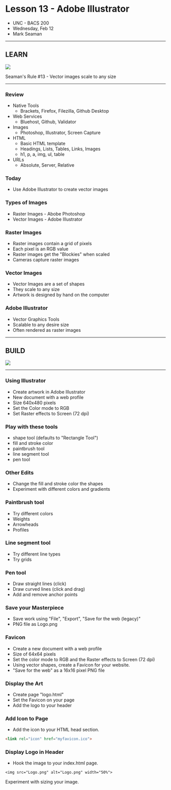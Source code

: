 # Lesson 13 - Adobe Illustrator

* UNC - BACS 200
* Wednesday, Feb 12
* Mark Seaman


---

## LEARN

![](img/Bear_Logo.png)

Seaman's Rule #13 - Vector images scale to any size

---


### Review
* Native Tools
    * Brackets, Firefox, Filezilla, Github Desktop
* Web Services
    * Bluehost, Github, Validator
* Images
    * Photoshop, Illustrator, Screen Capture
* HTML
    * Basic HTML template
    * Headings, Lists, Tables, Links, Images
    * h1, p, a, img, ul, table
* URLs
    * Absolute, Server, Relative


### Today
* Use Adobe Illustrator to create vector images


### Types of Images
* Raster Images - Abobe Photoshop
* Vector Images - Adobe Illustrator


### Raster Images
* Raster images contain a grid of pixels
* Each pixel is an RGB value
* Raster images get the "Blockies" when scaled
* Cameras capture raster images


### Vector Images
* Vector Images are a set of shapes
* They scale to any size
* Artwork is designed by hand on the computer


### Adobe Illustrator
* Vector Graphics Tools
* Scalable to any desire size
* Often rendered as raster images


---

## BUILD

![](img/Bear_Logo.png)

---

### Using Illustrator
* Create artwork in Adobe Illustrator
* New document with a web profile
* Size 640x480 pixels
* Set the Color mode to RGB
* Set Raster effects to Screen (72 dpi)


### Play with these tools

* shape tool (defaults to "Rectangle Tool")
* fill and stroke color
* paintbrush tool
* line segment tool
* pen tool


### Other Edits
* Change the fill and stroke color the shapes
* Experiment with different colors and gradients


### Paintbrush tool
- Try different colors
- Weights
- Arrowheads
- Profiles


### Line segment tool
* Try different line types
* Try  grids


### Pen tool
* Draw straight lines (click)
* Draw curved lines (click and drag)
* Add and remove anchor points


### Save your Masterpiece
* Save work using "File", "Export", "Save for the web (legacy)"
* PNG file as Logo.png


### Favicon
* Create a new document with a web profile
* Size of 64x64 pixels
* Set the color mode to RGB and the Raster effects to Screen (72 dpi)
* Using vector shapes, create a Favicon for your website.
* "Save for the web" as a 16x16 pixel PNG file


### Display the Art
* Create page "logo.html"
* Set the Favicon on your page
* Add the logo to your header


### Add Icon to Page
* Add the icon to your HTML head section.

```html
<link rel="icon" href="myfavicon.ico">
```


### Display Logo in Header
* Hook the image to your index.html page.

```
<img src="Logo.png" alt="Logo.png" width="50%">
```

Experiment with sizing your image.

